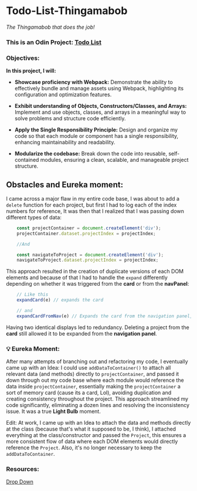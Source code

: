 # Todo-List-Thingamabob
*The Thingamabob that does the job!*


### This is an Odin Project: [Todo List](https://www.theodinproject.com/lessons/node-path-javascript-todo-list)


### Objectives:

**In this project, I will:**

* **Showcase proficiency with Webpack:** Demonstrate the ability to effectively bundle and manage assets using Webpack, highlighting its configuration and optimization features.

* **Exhibit understanding of Objects, Constructors/Classes, and Arrays:** Implement and use objects, classes, and arrays in a meaningful way to solve problems and structure code efficiently.

* **Apply the Single Responsibility Principle:** Design and organize my code so that each module or component has a single responsibility, enhancing maintainability and readability.

* **Modularize the codebase:** Break down the code into reusable, self-contained modules, ensuring a clean, scalable, and manageable project structure.


## Obstacles and Eureka moment:

I came across a major flaw in my entire code base, I was about to add a `delete` function for each project, but first I had to log each of the index numbers for reference, It was then that I realized that I was passing down different types of data:

``` JavaScript
    const projectContainer = document.createElement('div');
    projectContainer.dataset.projectIndex = projectIndex;

    //And

    const navigateToProject = document.createElement('div');
    navigateToProject.dataset.projectIndex = projectIndex;
```
This approach resulted in the creation of duplicate versions of each DOM elements and because of that I had to handle the `expand` differently depending on whether it was triggered from the **card** or from the **navPanel**:

```JavaScript
    // Like this
    expandCard(e) // expands the card

    // and
    expandCardFromNav(e) // Expands the card from the navigation panel, using data from navigateToProject
```
Having two identical displays led to redundancy. Deleting a project from the **card** still allowed it to be expanded from the **navigation panel**.

### **💡** Eureka Moment:

After many attempts of branching out and refactoring my code, I eventually came up with an Idea: I could use `addDataToContainer()` to attach all relevant data (and methods) directly to `projectContainer`, and passed it down through out my code base where each module would reference the data inside `projectContainer`, essentially making the `projectContainer` a sort of memory card (cause its a card, Lol), avoiding duplication and creating consistency throughout the project. This approach streamlined my code significantly, eliminating a dozen lines and resolving the inconsistency issue. It was a true **Light Bulb** moment.

Edit: At work, I came up with an Idea to attach the data and methods directly at the class (because that's what it supposed to be, I think), I attached everything at the class/constructor and passed the `Project`, this ensures a more consistent flow of data where each DOM elements would directly reference the `Project`. Also, it's no longer necessary to keep the `addDataToContainer`.


### Resources:

[Drop Down](https://www.youtube.com/watch?v=VQWu4e6agPc)